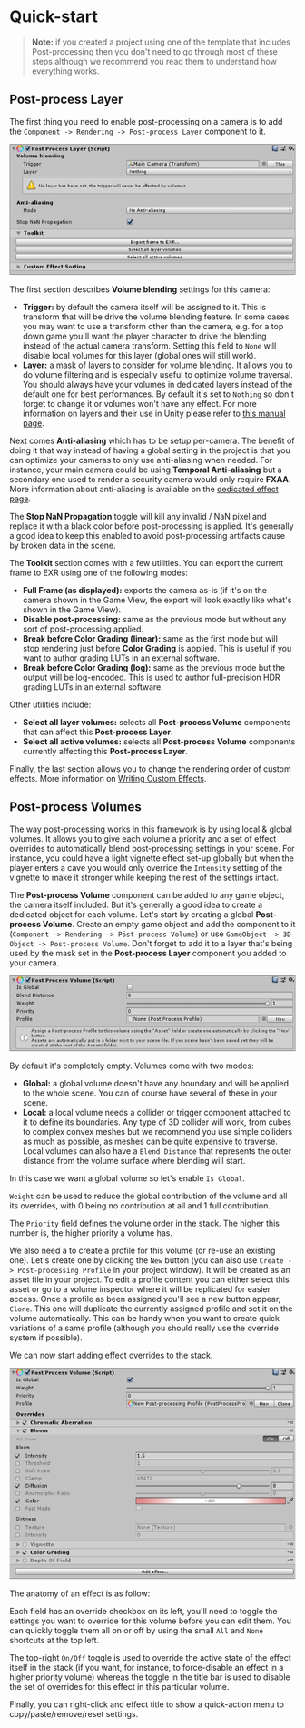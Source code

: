 # Quick-start
> **Note:** if you created a project using one of the template that includes Post-processing then you don't need to go through most of these steps although we recommend you read them to understand how everything works.

## Post-process Layer

The first thing you need to enable post-processing on a camera is to add the `Component -> Rendering -> Post-process Layer` component to it.


![](images/quickstart-1.png)


The first section describes **Volume blending** settings for this camera:

- **Trigger:** by default the camera itself will be assigned to it. This is transform that will be drive the volume blending feature. In some cases you may want to use a transform other than the camera, e.g. for a top down game you'll want the player character to drive the blending instead of the actual camera transform. Setting this field to `None` will disable local volumes for this layer (global ones will still work).
- **Layer:** a mask of layers to consider for volume blending. It allows you to do volume filtering and is especially useful to optimize volume traversal. You should always have your volumes in dedicated layers instead of the default one for best performances. By default it's set to `Nothing` so don't forget to change it or volumes won't have any effect. For more information on layers and their use in Unity please refer to [this manual page](https://docs.unity3d.com/Manual/Layers.html).

Next comes **Anti-aliasing** which has to be setup per-camera. The benefit of doing it that way instead of having a global setting in the project is that you can optimize your cameras to only use anti-aliasing when needed. For instance, your main camera could be using **Temporal Anti-aliasing** but a secondary one used to render a security camera would only require **FXAA**. More information about anti-aliasing is available on the [dedicated effect page](https://github.com/Unity-Technologies/PostProcessing/wiki/Anti-aliasing).

The **Stop NaN Propagation** toggle will kill any invalid / NaN pixel and replace it with a black color before post-processing is applied. It's generally a good idea to keep this enabled to avoid post-processing artifacts cause by broken data in the scene.

The **Toolkit** section comes with a few utilities. You can export the current frame to EXR using one of the following modes:

- **Full Frame (as displayed):** exports the camera as-is (if it's on the camera shown in the Game View, the export will look exactly like what's shown in the Game View).
- **Disable post-processing:** same as the previous mode but without any sort of post-processing applied.
- **Break before Color Grading (linear):** same as the first mode but will stop rendering just before **Color Grading** is applied. This is useful if you want to author grading LUTs in an external software.
- **Break before Color Grading (log):** same as the previous mode but the output will be log-encoded. This is used to author full-precision HDR grading LUTs in an external software.

Other utilities include:

- **Select all layer volumes:** selects all **Post-process Volume** components that can affect this **Post-process Layer**.
- **Select all active volumes:** selects all **Post-process Volume** components currently affecting this **Post-process Layer**.

Finally, the last section allows you to change the rendering order of custom effects. More information on [Writing Custom Effects](https://github.com/Unity-Technologies/PostProcessing/wiki/Writing-Custom-Effects).

## Post-process Volumes

The way post-processing works in this framework is by using local & global volumes. It allows you to give each volume a priority and a set of effect overrides to automatically blend post-processing settings in your scene. For instance, you could have a light vignette effect set-up globally but when the player enters a cave you would only override the `Intensity` setting of the vignette to make it stronger while keeping the rest of the settings intact.

The **Post-process Volume** component can be added to any game object, the camera itself included. But it's generally a good idea to create a dedicated object for each volume. Let's start by creating a global **Post-process Volume**. Create an empty game object and add the component to it (`Component -> Rendering -> Pöst-process Volume`) or use `GameObject -> 3D Object -> Post-process Volume`. Don't forget to add it to a layer that's being used by the mask set in the **Post-process Layer** component you added to your camera.


![](images/quickstart-2.png)


By default it's completely empty. Volumes come with two modes:

- **Global:** a global volume doesn't have any boundary and will be applied to the whole scene. You can of course have several of these in your scene.
- **Local:** a local volume needs a collider or trigger component attached to it to define its boundaries. Any type of 3D collider will work, from cubes to complex convex meshes but we recommend you use simple colliders as much as possible, as meshes can be quite expensive to traverse. Local volumes can also have a `Blend Distance` that represents the outer distance from the volume surface where blending will start.

In this case we want a global volume so let's enable `Is Global`.

`Weight` can be used to reduce the global contribution of the volume and all its overrides, with 0 being no contribution at all and 1 full contribution.

The `Priority` field defines the volume order in the stack. The higher this number is, the higher priority a volume has.

We also need a to create a profile for this volume (or re-use an existing one). Let's create one by clicking the `New` button (you can also use `Create -> Post-processing Profile` in your project window). It will be created as an asset file in your project. To edit a profile content you can either select this asset or go to a volume inspector where it will be replicated for easier access. Once a profile as been assigned you'll see a new button appear, `Clone`. This one will duplicate the currently assigned profile and set it on the volume automatically. This can be handy when you want to create quick variations of a same profile (although you should really use the override system if possible).

We can now start adding effect overrides to the stack.


![](images/quickstart-3.png)


The anatomy of an effect is as follow:

Each field has an override checkbox on its left, you'll need to toggle the settings you want to override for this volume before you can edit them. You can quickly toggle them all on or off by using the small `All` and `None` shortcuts at the top left.

The top-right `On/Off` toggle is used to override the active state of the effect itself in the stack (if you want, for instance, to force-disable an effect in a higher priority volume) whereas the toggle in the title bar is used to disable the set of overrides for this effect in this particular volume.

Finally, you can right-click and effect title to show a quick-action menu to copy/paste/remove/reset settings.